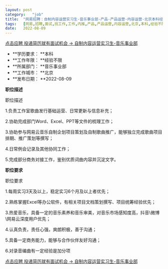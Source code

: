 ```yaml
---
layout:	post
category:	"job"
title:	"网易招聘：自制内容运营实习生-音乐事业部-产品-产品运营-内容运营-北京本科经验不限"
tags:	[网易,招聘,面试,找工作,工作,内推,产品,产品运营,内容运营,北京,本科,经验不限]
date:	2022-08-09
---
```


[点击应聘 投递简历就有面试机会 ->  自制内容运营实习生-音乐事业部](http://mobile.bole.netease.com/bole/boleDetail?id=35227&employeeId=346f03c3cda5f04c&key=all)



- **学历要求： **本科
- **工作年限： **经验不限
- **所属部门： **音乐事业部
- **工作城市： **北京
- **发布日期： **2022-08-09



**职位描述**

职位描述

1.负责工作室歌曲发行基础运营、日常更新与信息补充；

2.协助完成部门Word、Excel、PPT等文件的梳理工作；

3.协助参与网易云音乐自制企划项目策划及自制歌曲推广，能够独立完成歌曲项目排期、推广策划等撰写；

4.日常例会记录及其他协同工作；

5.完成部分商务对接工作，鉴别优质词曲内容并沉淀文字。





**职位要求**

职位要求

1.每周实习3天及以上，稳定实习6个月及以上者优先；

2.熟练掌握Excel等办公软件，有相关项目文档策划撰写、项目统筹经验优先；

3.热爱音乐，具备一定的音乐素养和音乐审美，对音乐市场感知度高，抖音\微博\网易云深度用户优先；

4.认真负责，责任心强，爽朗积极，善于沟通；

5.具备一定商务能力，能够与合作伙伴友好沟通；

6.对录音编曲有一定经验是加分项



[点击应聘 投递简历就有面试机会 ->  自制内容运营实习生-音乐事业部](http://mobile.bole.netease.com/bole/boleDetail?id=35227&employeeId=346f03c3cda5f04c&key=all)